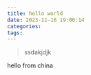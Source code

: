 ```yaml
---
title: hello world
date: 2023-11-16 19:06:14
categories: 
tags: 
---
```

> ssdakjdjk

hello from china
